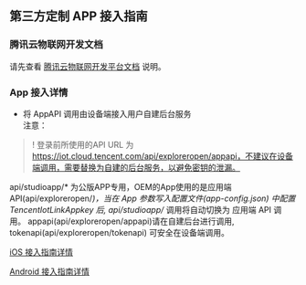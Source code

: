 ## 第三方定制 APP 接入指南

### 腾讯云物联网开发文档   
请先查看 [腾讯云物联网开发平台文档](https://cloud.tencent.com/document/product/1081/45901) 说明。

### App 接入详情   
* 将 AppAPI 调用由设备端接入用户自建后台服务   
   注意：
>!  登录前所使用的API URL 为 https://iot.cloud.tencent.com/api/exploreropen/appapi，不建议在设备端调用，需要替换为自建的后台服务，以避免密钥的泄漏。
     
   api/studioapp/* 为公版APP专用，OEM的App使用的是应用端 API(api/exploreropen/*)，当在 App 参数写入配置文件(app-config.json) 中配置 TencentIotLinkAppkey 后, api/studioapp/* 调用将自动切换为 应用端 API 调用。
     appapi(api/exploreropen/appapi)请在自建后台进行调用, tokenapi(api/exploreropen/tokenapi) 可安全在设备端调用。

    
  [iOS 接入指南详情](https://github.com/tencentyun/iot-link-ios/blob/master/doc/%E5%B9%B3%E5%8F%B0%E6%8A%80%E6%9C%AF%E6%96%87%E6%A1%A3/%E6%8E%A5%E5%85%A5%E6%8C%87%E5%8D%97.md)      
    
  [Android 接入指南详情](https://github.com/tencentyun/iot-link-android/blob/master/doc/%E7%AC%AC%E4%B8%89%E6%96%B9%E5%AE%9A%E5%88%B6APP%E6%8E%A5%E5%85%A5%E6%8C%87%E5%8D%97.md)

